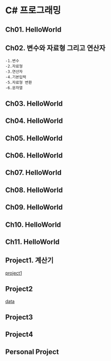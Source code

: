 # C\# 프로그래밍

## Ch01. HelloWorld
## Ch02. 변수와 자료형 그리고 연산자
	-1.변수
	-2.자료형
	-3.연산자
	-4.기본입력
	-5.자료형 변환
	-6.문자열
## Ch03. HelloWorld
## Ch04. HelloWorld
## Ch05. HelloWorld
## Ch06. HelloWorld
## Ch07. HelloWorld
## Ch08. HelloWorld
## Ch09. HelloWorld
## Ch10. HelloWorld
## Ch11. HelloWorld
## Project1. 계산기
[project1](./projecct1/project1.png)
## Project2
[data](./Project2/data.png)
## Project3
## Project4
## Personal Project


